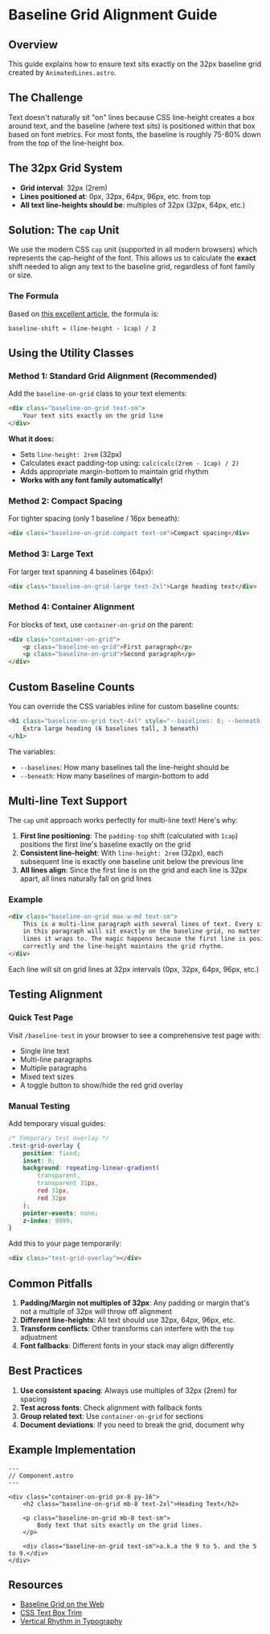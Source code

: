 # Baseline Grid Alignment Guide

## Overview

This guide explains how to ensure text sits exactly on the 32px baseline grid created by `AnimatedLines.astro`.

## The Challenge

Text doesn't naturally sit "on" lines because CSS line-height creates a box around text, and the baseline (where text sits) is positioned within that box based on font metrics. For most fonts, the baseline is roughly 75-80% down from the top of the line-height box.

## The 32px Grid System

- **Grid interval**: 32px (2rem)
- **Lines positioned at**: 0px, 32px, 64px, 96px, etc. from top
- **All text line-heights should be**: multiples of 32px (32px, 64px, etc.)

## Solution: The `cap` Unit

We use the modern CSS `cap` unit (supported in all modern browsers) which represents the cap-height of the font. This allows us to calculate the **exact** shift needed to align any text to the baseline grid, regardless of font family or size.

### The Formula

Based on [this excellent article](https://maketypework.com/web-typography-baseline-grids-made-easy/), the formula is:

```
baseline-shift = (line-height - 1cap) / 2
```

## Using the Utility Classes

### Method 1: Standard Grid Alignment (Recommended)

Add the `baseline-on-grid` class to your text elements:

```html
<div class="baseline-on-grid text-sm">
	Your text sits exactly on the grid line
</div>
```

**What it does:**

- Sets `line-height: 2rem` (32px)
- Calculates exact padding-top using: `calc(calc(2rem - 1cap) / 2)`
- Adds appropriate margin-bottom to maintain grid rhythm
- **Works with any font family automatically!**

### Method 2: Compact Spacing

For tighter spacing (only 1 baseline / 16px beneath):

```html
<div class="baseline-on-grid-compact text-sm">Compact spacing</div>
```

### Method 3: Large Text

For larger text spanning 4 baselines (64px):

```html
<div class="baseline-on-grid-large text-2xl">Large heading text</div>
```

### Method 4: Container Alignment

For blocks of text, use `container-on-grid` on the parent:

```html
<div class="container-on-grid">
	<p class="baseline-on-grid">First paragraph</p>
	<p class="baseline-on-grid">Second paragraph</p>
</div>
```

## Custom Baseline Counts

You can override the CSS variables inline for custom baseline counts:

```html
<h1 class="baseline-on-grid text-4xl" style="--baselines: 6; --beneath: 3;">
	Extra large heading (6 baselines tall, 3 beneath)
</h1>
```

The variables:

- `--baselines`: How many baselines tall the line-height should be
- `--beneath`: How many baselines of margin-bottom to add

## Multi-line Text Support

The `cap` unit approach works perfectly for multi-line text! Here's why:

1. **First line positioning**: The `padding-top` shift (calculated with `1cap`) positions the first line's baseline exactly on the grid
2. **Consistent line-height**: With `line-height: 2rem` (32px), each subsequent line is exactly one baseline unit below the previous line
3. **All lines align**: Since the first line is on the grid and each line is 32px apart, all lines naturally fall on grid lines

### Example

```html
<div class="baseline-on-grid max-w-md text-sm">
	This is a multi-line paragraph with several lines of text. Every single line
	in this paragraph will sit exactly on the baseline grid, no matter how many
	lines it wraps to. The magic happens because the first line is positioned
	correctly and the line-height maintains the grid rhythm.
</div>
```

Each line will sit on grid lines at 32px intervals (0px, 32px, 64px, 96px, etc.)

## Testing Alignment

### Quick Test Page

Visit `/baseline-test` in your browser to see a comprehensive test page with:

- Single line text
- Multi-line paragraphs
- Multiple paragraphs
- Mixed text sizes
- A toggle button to show/hide the red grid overlay

### Manual Testing

Add temporary visual guides:

```css
/* Temporary test overlay */
.test-grid-overlay {
	position: fixed;
	inset: 0;
	background: repeating-linear-gradient(
		transparent,
		transparent 31px,
		red 31px,
		red 32px
	);
	pointer-events: none;
	z-index: 9999;
}
```

Add this to your page temporarily:

```html
<div class="test-grid-overlay"></div>
```

## Common Pitfalls

1. **Padding/Margin not multiples of 32px**: Any padding or margin that's not a multiple of 32px will throw off alignment
2. **Different line-heights**: All text should use 32px, 64px, 96px, etc.
3. **Transform conflicts**: Other transforms can interfere with the `top` adjustment
4. **Font fallbacks**: Different fonts in your stack may align differently

## Best Practices

1. **Use consistent spacing**: Always use multiples of 32px (2rem) for spacing
2. **Test across fonts**: Check alignment with fallback fonts
3. **Group related text**: Use `container-on-grid` for sections
4. **Document deviations**: If you need to break the grid, document why

## Example Implementation

```astro
---
// Component.astro
---

<div class="container-on-grid px-8 py-16">
	<h2 class="baseline-on-grid mb-8 text-2xl">Heading Text</h2>

	<p class="baseline-on-grid mb-8 text-sm">
		Body text that sits exactly on the grid lines.
	</p>

	<div class="baseline-on-grid text-sm">a.k.a the 9 to 5. and the 5 to 9.</div>
</div>
```

## Resources

- [Baseline Grid on the Web](https://medium.com/@razvanonofrei/aligning-type-to-baseline-the-right-way-using-sass-e258fce47a9b)
- [CSS Text Box Trim](https://developer.mozilla.org/en-US/docs/Web/CSS/text-box-trim)
- [Vertical Rhythm in Typography](https://zellwk.com/blog/why-vertical-rhythms/)
